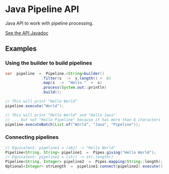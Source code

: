 
# Java Pipeline API
Java API to work with pipeline processing.

[See the API Javadoc](https://tcpassos.github.io/java-pipeline-api/pipeline/tcpassos/pipeline/package-summary.html)

## Examples
### Using the builder to build pipelines
``` java
var  pipeline  =  Pipeline.<String>builder()
				.filter(s  ->  s.length() <  6)
				.map(s  ->  "Hello "  +  s)
				.process(System.out::println)
				.build();

// This will print "Hello World"
pipeline.execute("World");

// This will print "Hello World" and "Hello Java"
// ... but not "Hello Pipeline" because it has more than 6 characters
pipeline.executeBatch(List.of("World", "Java", "Pipeline"));
```

### Connecting pipelines
``` java
// Equivalent: pipeline1 = (obj) -> "Hello World"
Pipeline<String, String> pipeline1  =  Pipes.giving("Hello World");
// Equivalent: pipeline2 = (str) -> str.length()
Pipeline<String, Integer> pipeline2  =  Pipes.mapping(String::length);
Optional<Integer> strLength  =  pipeline1.connect(pipeline2).execute();
```
